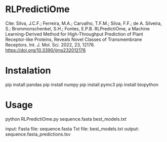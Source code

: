 # RLPredictiOme
Cite: Silva, J.C.F.; Ferreira, M.A.; Carvalho, T.F.M.; Silva, F.F.; de A. Silveira, S.; Brommonschenkel, S.H.; Fontes, E.P.B. RLPredictiOme, a Machine Learning-Derived Method for High-Throughput Prediction of Plant Receptor-like Proteins, Reveals Novel Classes of Transmembrane Receptors. Int. J. Mol. Sci. 2022, 23, 12176. https://doi.org/10.3390/ijms232012176

# Instalation
pip install pandas
pip install numpy
pip install pymc3
pip install biopython

# Usage
python RLPredictiOme.py sequence.fasta best_models.txt

input:
Fasta file: sequence.fasta
Txt file: best_models.txt
output:
sequence.fasta_predictions.tsv
